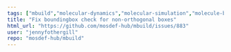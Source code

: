 ```yaml
---
tags: ["mbuild","molecular-dynamics","molecular-simulation","molecule-builder","mosdef","python"]
title: "Fix boundingbox check for non-orthogonal boxes"
html_url: "https://github.com/mosdef-hub/mbuild/issues/883"
user: "jennyfothergill"
repo: "mosdef-hub/mbuild"
---
```



